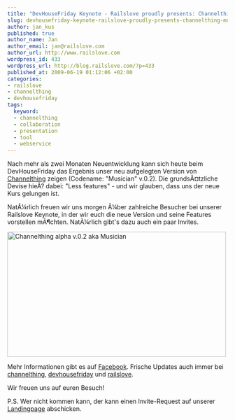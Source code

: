 ```yaml
--- 
title: "DevHouseFriday Keynote - Railslove proudly presents: Channelthing musician v.0.2"
slug: devhousefriday-keynote-railslove-proudly-presents-channelthing-musician-v02
author: jan_kus
published: true
author_name: Jan
author_email: jan@railslove.com
author_url: http://www.railslove.com
wordpress_id: 433
wordpress_url: http://blog.railslove.com/?p=433
published_at: 2009-06-19 01:12:06 +02:00
categories: 
- railslove
- channelthing
- devhousefriday
tags: 
  keyword: 
  - channelthing
  - collaboration
  - presentation
  - tool
  - webservice
---
```

Nach mehr als zwei Monaten Neuentwicklung kann sich heute beim DevHouseFriday das Ergebnis unser neu aufgelegten Version von <a href="http://channelthing.com">Channelthing</a> zeigen (Codename: "Musician" v.0.2). Die grunds&Atilde;&curren;tzliche Devise hie&Atilde;? dabei: "Less features" - und wir glauben, dass uns der neue Kurs gelungen ist.

Nat&Atilde;&frac14;rlich freuen wir uns morgen &Atilde;&frac14;ber zahlreiche Besucher bei unserer Railslove Keynote, in der wir euch die neue Version und seine Features vorstellen m&Atilde;&para;chten. Nat&Atilde;&frac14;rlich gibt's dazu auch ein paar Invites.

<a href="http://www.ipernity.com/doc/koos/5167703"><img src="http://u1.ipernity.com/11/77/03/5167703.c3c6244e.500.jpg" width="500" height="286" alt="Channelthing alpha v.0.2 aka Musician" border="0"/></a>

Mehr Informationen gibt es auf <a href="http://www.facebook.com/event.php?eid=126036603992">Facebook</a>. Frische Updates auch immer bei <a href="http://twitter.com/channelthing">channelthing</a>, <a href="http://twitter.com/devhousefriday">devhousefriday</a>  und <a href="http://twitter.com/railslove">railslove</a>.

Wir freuen uns auf euren Besuch!

P.S. Wer nicht kommen kann, der kann einen Invite-Request auf unserer <a href="http://channelthing.com">Landingpage</a> abschicken.
